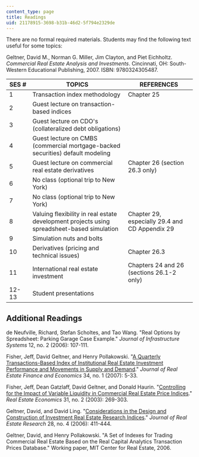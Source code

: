```yaml
---
content_type: page
title: Readings
uid: 21178915-3698-b31b-46d2-5f794e2329de
---
```


There are no formal required materials. Students may find the following text useful for some topics:

Geltner, David M., Norman G. Miller, Jim Clayton, and Piet Eichholtz. _Commercial Real Estate Analysis and Investments_. Cincinnati, OH: South-Western Educational Publishing, 2007. ISBN: 9780324305487.

| SES # | TOPICS | REFERENCES |
| --- | --- | --- |
| 1 | Transaction index methodology | Chapter 25 |
| 2 | Guest lecture on transaction-based indices | &nbsp; |
| 3 | Guest lecture on CDO's (collateralized debt obligations) | &nbsp; |
| 4 | Guest lecture on CMBS (commercial mortgage-backed securities) default modeling | &nbsp; |
| 5 | Guest lecture on commercial real estate derivatives | Chapter 26 (section 26.3 only) |
| 6 | No class (optional trip to New York) | &nbsp; |
| 7 | No class (optional trip to New York) | &nbsp; |
| 8 | Valuing flexibility in real estate development projects using spreadsheet-based simulation | Chapter 29, especially 29.4 and CD Appendix 29 |
| 9 | Simulation nuts and bolts | &nbsp; |
| 10 | Derivatives (pricing and technical issues) | Chapter 26.3 |
| 11 | International real estate investment | Chapters 24 and 26 (sections 26.1-2 only) |
| 12-13 | Student presentations |   

Additional Readings
-------------------

de Neufville, Richard, Stefan Scholtes, and Tao Wang. "Real Options by Spreadsheet: Parking Garage Case Example." _Journal of Infrastructure Systems_ 12, no. 2 (2006): 107-111.

Fisher, Jeff, David Geltner, and Henry Pollakowski. "[A Quarterly Transactions-Based Index of Institutional Real Estate Investment Performance and Movements in Supply and Demand](https://link.springer.com/article/10.1007/s11146-007-9001-6)." _Journal of Real Estate Finance and Economics_ 34, no. 1 (2007): 5-33.

Fisher, Jeff, Dean Gatzlaff, David Geltner, and Donald Haurin. "[Controlling for the Impact of Variable Liquidity in Commercial Real Estate Price Indices](https://doi.org/10.1111/1540-6229.00066)." _Real Estate Economics_ 31, no. 2 (2003): 269-303.

Geltner, David, and David Ling. "[Considerations in the Design and Construction of Investment Real Estate Research Indices](http://papers.ssrn.com/sol3/papers.cfm?abstract_id=951466)." _Journal of Real Estate Research_ 28, no. 4 (2006): 411-444.

Geltner, David, and Henry Pollakowski. "A Set of Indexes for Trading Commercial Real Estate Based on the Real Capital Analytics Transaction Prices Database." Working paper, MIT Center for Real Estate, 2006.